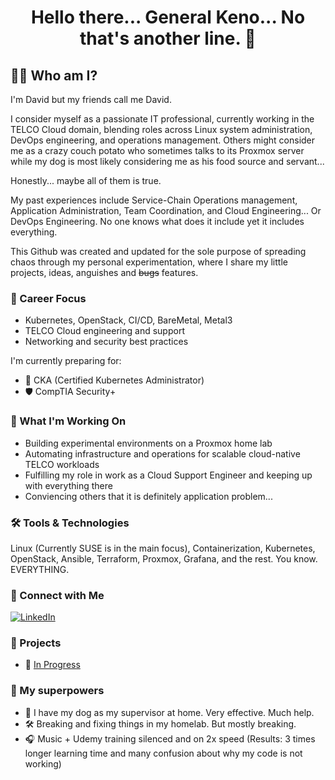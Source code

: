 <!-- README.md -->

<h1 align="center">Hello there... General Keno... No that's another line. 👋</h1>

## 👨‍💻 Who am I?

I'm David but my friends call me David.

I consider myself as a passionate IT professional, currently working in the TELCO Cloud domain, blending roles across Linux system administration, DevOps engineering, and operations management.
Others might consider me as a crazy couch potato who sometimes talks to its Proxmox server while my dog is most likely considering me as his food source and servant...

Honestly... maybe all of them is true.

My past experiences include Service-Chain Operations management, Application Administration, Team Coordination, and Cloud Engineering... Or DevOps Engineering. No one knows what does it include yet it includes everything.

This Github was created and updated for the sole purpose of spreading chaos through my personal experimentation, where I share my little projects, ideas, anguishes and ~~bugs~~ features.


### 🚀 Career Focus

- Kubernetes, OpenStack, CI/CD, BareMetal, Metal3
- TELCO Cloud engineering and support
- Networking and security best practices

I'm currently preparing for:
- 🏅 CKA (Certified Kubernetes Administrator)
- 🛡️ CompTIA Security+

### 🧠 What I'm Working On

- Building experimental environments on a Proxmox home lab
- Automating infrastructure and operations for scalable cloud-native TELCO workloads
- Fulfilling my role in work as a Cloud Support Engineer and keeping up with everything there
- Conviencing others that it is definitely application problem...

### 🛠️ Tools & Technologies

Linux (Currently SUSE is in the main focus), Containerization, Kubernetes, OpenStack, Ansible, Terraform, Proxmox, Grafana, and the rest. You know. EVERYTHING.

### 🔗 Connect with Me

[![LinkedIn](https://img.shields.io/badge/LinkedIn-blue?logo=linkedin)](https://www.linkedin.com/in/decseidavid/)

### 📁 Projects

- 🚧 [In Progress](#)

### 🌱 My superpowers

- 🐶 I have my dog as my supervisor at home. Very effective. Much help.
- 🛠️ Breaking and fixing things in my homelab. But mostly breaking.
- 🎧 Music + Udemy training silenced and on 2x speed 
(Results: 3 times longer learning time and many confusion about why my code is not working)